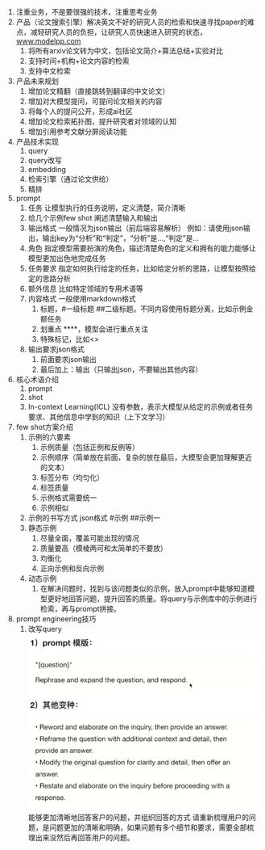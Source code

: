 1. 注重业务，不是要很强的技术，注重思考业务
2. 产品（论文搜索引擎）解决英文不好的研究人员的检索和快速寻找paper的难点，减轻研究人员的负担，让研究人员快速进入研究的状态，www.modelpp.com
   1. 将所有arxiv论文转为中文，包括论文简介+算法总结+实验对比
   2. 支持时间+机构+论文内容的检索
   3. 支持中文检索
3. 产品未来规划
   1. 增加论文精翻（直接跳转到翻译的中文论文）
   2. 增加对大模型提问，可提问论文相关的内容
   3. 将每个人的提问公开，形成ai社区
   4. 增加论文检索拓扑图，提升研究者对领域的认知
   5. 增加引用参考文献分屏阅读功能
4. 产品技术实现
   1. query
   2. query改写
   3. embedding
   4. 检索引擎（通过论文供给）
   5. 精排
5. prompt
   1. 任务
   让模型执行的任务说明，定义清楚，简介清晰
   2. 给几个示例few shot
   阐述清楚输入和输出
   3. 输出格式
   一般情况为json输出（前后端容易解析） 例如：请使用json输出，输出key为“分析”和“判定”，“分析”是...,“判定”是...
   4. 角色
   指定模型需要扮演的角色，描述清楚角色的定义和拥有的能力能够让模型更加出色地完成任务
   5. 任务要求
   指定如何执行给定的任务，比如给定分析的思路，让模型按照给定的思路分析
   6. 额外信息
   比如特定领域的专用术语等
   7. 内容格式
   一般使用markdown格式
         1. 标题，#一级标题 ##二级标题。不同内容使用标题分离，比如示例金额任务
         2. 划重点
         ****，模型会进行重点关注
        3. 特殊标记，比如<>
   8. 输出要求json格式
      1. 前面要求json输出
      2. 最后加上：输出（只输出json，不要输出其他内容）
6. 核心术语介绍
   1. prompt
   2. shot
   3. In-context Learning(ICL)
   没有参数，表示大模型从给定的示例或者任务要求、其他信息中学到的知识（上下文学习）
7. few shot方案介绍
   1. 示例的六要素
      1. 示例质量（包括正例和反例等）
      2. 示例顺序（简单放在前面，复杂的放在最后，大模型会更加理解更近的文本）
      3. 标签分布（均匀化）
      4. 标签质量
      5. 示例格式需要统一
      6. 示例相似
   2. 示例的书写方式
   json格式 #示例 ##示例一
   3. 静态示例
      1. 尽量全面，覆盖可能出现的情况
      2. 质量要高（模棱两可和太简单的不要放）
      3. 均衡化
      4. 正向示例和反向示例
   4. 动态示例
      1. 在解决问题时，找到与该问题类似的示例，放入prompt中能够知道模型更好地回答问题，提升回答的质量。将query与示例库中的示例进行检索，再与prompt拼接。
8. prompt engineering技巧
   1. 改写query
   ![alt text](image.png)
   能够更加清晰地回答客户的问题，并组织回答的方式
   请重新梳理用户的问题，是问题更加的清晰和明确，如果问题有多个细节和要求，需要全部梳理出来没然后再回答用户的问题。
